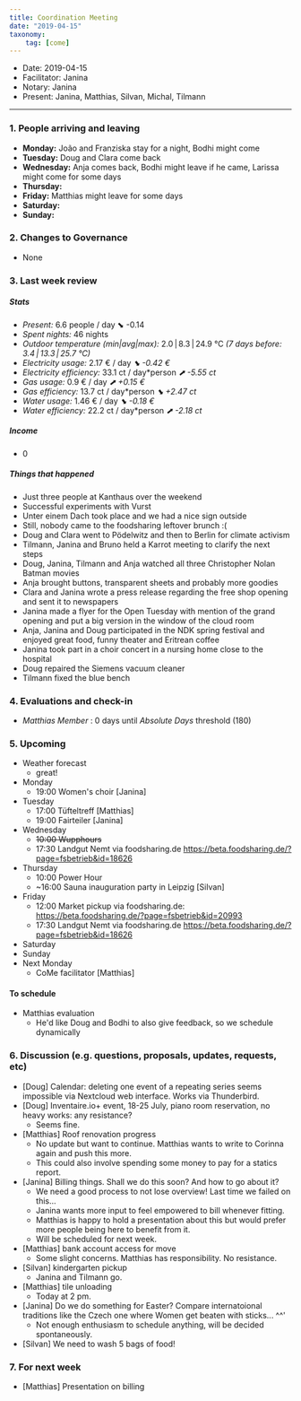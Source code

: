 ```yaml
---
title: Coordination Meeting
date: "2019-04-15"
taxonomy:
    tag: [come]
---
```


<!--
Hello facilitator/notary! Thank you for your services. Here is some advice for facilitating coordination meetings:
  - Prepare the meeting a bit beforehand (find out about evaluations, gas, electricity and water usages, waste collections, income, scheduled events). You can ask others to assist you.
  - Notify people 10 minutes before the meeting starts. (Watching the clock is not super fun, people will be grateful if you do it for them.)
  - Start at 10:00 sharp, or earlier if everyone is there. (Waiting is time-wasting, be a time-saver!)
  - If you don't want to take notes yourself ask someone else to take care of that. (This pad can easily be used to read from and write in simultaneously.)
  - Go through the ordered points in order, even if nothing has changed. (They are arranged to try and get the most relevant information to most people.)
  - Feel welcome to moderate conversation if off-topic or too detailed. (Are listeners interested? Are speakers satisfied? Can you identify a sub-group?)
  - Try to finish the meeting before 11:00. (There is always more to talk about and it's important for people to know that CoMes don't take forever.)
  - Leave the room once the meeting has ended. (This sends a clear signal to everyone else that they can also leave and get on with their day.)
  - Take care that the meeting minutes will be put to kanthaus.online. (If you don't know how to do it, ask someone to help you with it. But do it today!)
  - As soon as the minutes are online, empty the pad from all irrelevant things and get it ready for the next facilitator. (Only keep regular events such as CoMe, power hour, regular food pickups and such. Move the counter figures from 'last 7 days' to '7 days before that' and adjust the date to next week.)
  - Have fun!
-->

- Date: 2019-04-15
- Facilitator: Janina
- Notary: Janina
- Present: Janina, Matthias, Silvan, Michal, Tilmann

----
<!-- 0. Minute of silence -->

### 1. People arriving and leaving
- **Monday:** João and Franziska stay for a night, Bodhi might come
- **Tuesday:** Doug and Clara come back
- **Wednesday:** Anja comes back, Bodhi might leave if he came, Larissa might come for some days
- **Thursday:**
- **Friday:** Matthias might leave for some days
- **Saturday:**
- **Sunday:**

### 2. Changes to Governance
- None

### 3. Last week review
##### Stats
<!-- Read counters in heating room and append to water.csv and gas.csv in https://gitlab.com/kanthaus/kanthaus-public/tree/master/resourcesUsed, update the residence record (https://gitlab.com/kanthaus/kanthaus-private/blob/master/residenceRecord.csv) otherwise the script will complain -->
<!-- press the play button on https://gitlab.com/kanthaus/kanthaus-private/pipeline_schedules and it will print to #kanthaus-residence -->

- *Present:* 6.6 people / day ⬊  -0.14
- *Spent nights:* 46 nights
- *Outdoor temperature (min|avg|max):* 2.0 | 8.3 | 24.9 °C _(7 days before: 3.4 | 13.3 | 25.7 °C)_
- *Electricity usage:* 2.17 € / day _⬊ -0.42 €_
- *Electricity efficiency:* 33.1 ct / day*person _⬈ -5.55 ct_
- *Gas usage:* 0.9 € / day _⬈ +0.15 €_
- *Gas efficiency:* 13.7 ct / day*person _⬊ +2.47 ct_
- *Water usage:* 1.46 € / day _⬊ -0.18 €_
- *Water efficiency:* 22.2 ct / day*person _⬈ -2.18 ct_


##### Income
<!-- please check the shoe and the jar -->
- 0

##### Things that happened
- Just three people at Kanthaus over the weekend
- Successful experiments with Vurst
- Unter einem Dach took place and we had a nice sign outside
- Still, nobody came to the foodsharing leftover brunch :(
- Doug and Clara went to Pödelwitz and then to Berlin for climate activism
- Tilmann, Janina and Bruno held a Karrot meeting to clarify the next steps
- Doug, Janina, Tilmann and Anja watched all three Christopher Nolan Batman movies
- Anja brought buttons, transparent sheets and probably more goodies
- Clara and Janina wrote a press release regarding the free shop opening and sent it to newspapers
- Janina made a flyer for the Open Tuesday with mention of the grand opening and put a big version in the window of the cloud room
- Anja, Janina and Doug participated in the NDK spring festival and enjoyed great food, funny theater and Eritrean coffee
- Janina took part in a choir concert in a nursing home close to the hospital
- Doug repaired the Siemens vacuum cleaner
- Tilmann fixed the blue bench

### 4. Evaluations and check-in

- *Matthias* _Member_ : 0 days until _Absolute Days_ threshold (180)


### 5. Upcoming <!-- https://cloud.kanthaus.online/apps/calendar/ -->
<!-- no scheduling tool for this week -->
- Weather forecast <!-- https://www.accuweather.com/en/de/wurzen/04808/weather-forecast/171287 -->
    - great!
- Monday
    - 19:00 Women's choir [Janina]
- Tuesday
    - 17:00 Tüfteltreff [Matthias]
    - 19:00 Fairteiler [Janina]
- Wednesday
    - ~~10:00 Wupphours~~
    - 17:30 Landgut Nemt via foodsharing.de https://beta.foodsharing.de/?page=fsbetrieb&id=18626
- Thursday
    - 10:00 Power Hour
    - ~16:00 Sauna inauguration party in Leipzig [Silvan]
- Friday
    - 12:00 Market pickup via foodsharing.de: https://beta.foodsharing.de/?page=fsbetrieb&id=20993
    - 17:30 Landgut Nemt via foodsharing.de https://beta.foodsharing.de/?page=fsbetrieb&id=18626
- Saturday
- Sunday
- Next Monday
    - CoMe facilitator [Matthias]

#### To schedule
- Matthias evaluation
    - He'd like Doug and Bodhi to also give feedback, so we schedule dynamically

### 6. Discussion (e.g. questions, proposals, updates, requests, etc)
<!-- can also include discussions about cooking and heating -->
- [Doug] Calendar: deleting one event of a repeating series seems impossible via Nextcloud web interface. Works via Thunderbird.
- [Doug] Inventaire.io+ event, 18-25 July, piano room reservation, no heavy works: any resistance?
    - Seems fine.
- [Matthias] Roof renovation progress
    - No update but want to continue. Matthias wants to write to Corinna again and push this more.
    - This could also involve spending some money to pay for a statics report.
- [Janina] Billing things. Shall we do this soon? And how to go about it?
    - We need a good process to not lose overview! Last time we failed on this...
    - Janina wants more input to feel empowered to bill whenever fitting.
    - Matthias is happy to hold a presentation about this but would prefer more people being here to benefit from it.
    - Will be scheduled for next week.
- [Matthias] bank account access for move
    - Some slight concerns. Matthias has responsibility. No resistance.
- [Silvan] kindergarten pickup
    - Janina and Tilmann go.
- [Matthias] tile unloading
    - Today at 2 pm.
- [Janina] Do we do something for Easter? Compare internatoional traditions like the Czech one where Women get beaten with sticks... ^^'
    - Not enough enthusiasm to schedule anything, will be decided spontaneously.
- [Silvan] We need to wash 5 bags of food!

### 7. For next week
- [Matthias] Presentation on billing
